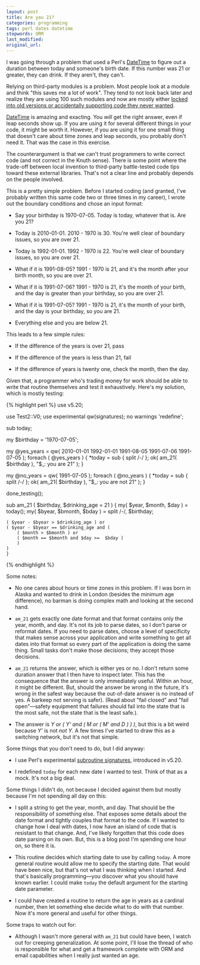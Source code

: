 ```yaml
---
layout: post
title: Are you 21?
categories: programming
tags: perl dates datetime
stopwords: ORM
last_modified:
original_url:
---
```


I was going through a problem that used a Perl's [DateTime](https://metacpan.org/pod/DateTime) to figure out a duration between today and someone's birth date. If this number was 21 or greater, they can drink. If they aren't, they can't.

<!--more-->

Relying on third-party modules is a problem. Most people look at a module and think "this saves me a lot of work". They tend to not look back later and realize they are using 100 such modules and now are mostly either [locked into old versions or accidentally supporting code they never wanted](/third-party-libraries-undermine-your-control/).

[DateTime](https://metacpan.org/pod/DateTime) is amazing and exacting. You *will* get the right answer, even if leap seconds show up. If you are using it for several different things in your code, it might be worth it. However, if you are using it for one small thing that doesn't care about time zones and leap seconds, you probably don't need it. That was the case in this exercise.

The counterargument is that we can't trust programmers to write correct code (and not correct in the Knuth sense). There is some point where the trade-off between local invention to third-party battle-tested code tips toward these external libraries. That's not a clear line and probably depends on the people involved.

This is a pretty simple problem. Before I started coding (and granted, I've probably written this same code two or three times in my career), I wrote out the boundary conditions and chose an input format:

* Say your birthday is 1970-07-05. Today is today, whatever that is. Are you 21?

* Today is 2010-01-01. 2010 - 1970 is 30. You're well clear of boundary issues, so you are over 21.

* Today is 1992-01-01. 1992 - 1970 is 22. You're well clear of boundary issues, so you are over 21.

* What if it is 1991-08-05? 1991 - 1970 is 21, and it's the month after your birth month, so you are over 21.

* What if it is 1991-07-06? 1991 - 1970 is 21, it's the month of your birth, and the day is greater than your birthday, so you are over 21.

* What if it is 1991-07-05? 1991 - 1970 is 21, it's the month of your birth, and the day is your birthday, so you are 21.

* Everything else and you are below 21.

This leads to a few simple rules:

* If the difference of the years is over 21, pass

* If the difference of the years is less than 21, fail

* If the difference of years is twenty one, check the month, then the day.

Given that, a programmer who's trading money for work should be able to write that routine themselves and test it exhaustively. Here's my solution, which is mostly testing:


{% highlight perl %}
use v5.20;

use Test2::V0;
use experimental qw(signatures);
no warnings 'redefine';

sub today;

my $birthday = '1970-07-05';

my @yes_years = qw(
	2010-01-01 1992-01-01 1991-08-05 1991-07-06 1991-07-05 );
foreach ( @yes_years ) {
	*today = sub { split /-/ };
	ok( am_21( $birthday ), "$_: you are 21" );
	}

my @no_years = qw( 1991-07-05 );
foreach ( @no_years ) {
	*today = sub { split /-/ };
	ok( am_21( $birthday ), "$_: you are not 21" );
	}

done_testing();


sub am_21 ( $birthday, $drinking_age = 21 ) {
	my( $year, $month, $day ) = today();
	my( $byear, $bmonth, $bday ) = split /-/, $birthday;

	( $year - $byear > $drinking_age ) or
	( $year - $byear == $drinking_age and (
		( $month > $bmonth ) or
		( $month == $bmonth and $day >=  $bday )
		)
	)
	}
{% endhighlight %}

Some notes:

* No one cares about hours or time zones in this problem. If I was born in Alaska and wanted to drink in London (besides the minimum age difference), no barman is doing complex math and looking at the second hand.

* `am_21` gets exactly one date format and that format contains only the year, month, and day. It's not its job to parse dates, so I don't parse or reformat dates. If you need to parse dates, choose a level of specificity that makes sense across your application and write something to get all dates into that format so every part of the application is doing the same thing. Small tasks don't make those decisions; they accept those decisions.

* `am_21` returns the answer, which is either yes or no. I don't return some duration answer that I then have to inspect later. This has the consequence that the answer is only immediately useful. Within an hour, it might be different. But, should the answer be wrong in the future, it's wrong in the safest way because the out-of-date answer is no instead of yes. A barkeep not serving is safer). (Read about "fail closed" and "fail open"—safety equipment that failures should fail into the state that is the most safe, not the state that is the least safe.).

* The answer is *Y or ( Y' and ( M or ( M' and D ) ) )*, but this is a bit weird because *Y'* is not *not Y*. A few times I've started to draw this as a switching network, but it's not that simple.

Some things that you don't need to do, but I did anyway:

* I use Perl's experimental [subroutine signatures](https://www.effectiveperlprogramming.com/2015/04/use-v5-20-subroutine-signatures/), introduced in v5.20.

* I redefined `today` for each new date I wanted to test. Think of that as a mock. It's not a big deal.

Some things I didn't do, not because I decided against them but mostly because I'm not spending all day on this:

* I split a string to get the year, month, and day. That should be the responsibility of something else. That exposes some details about the date format and tightly couples that format to the code. If I wanted to change how I deal with dates, I now have an island of code that is resistant to that change. And, I've likely forgotten that this code does date parsing on its own. But, this is a blog post I'm spending one hour on, so there it is.

* This routine decides which starting date to use by calling `today`. A more general routine would allow me to specify the starting date. That would have been nice, but that's not what I was thinking when I started. And that's basically programming—you discover what you should have known earlier. I could make `today` the default argument for the starting date parameter.

* I could have created a routine to return the age in years as a cardinal number, then let something else decide what to do with that number. Now it's more general and useful for other things.

Some traps to watch out for:

* Although I wasn't more general with `am_21` but could have been, I watch out for creeping generalization. At some point, I'll lose the thread of who is responsible for what and get a framework complete with ORM and email capabilities when I really just wanted an age.
